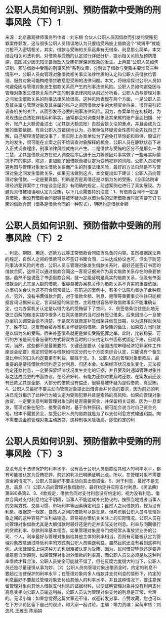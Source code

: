 # 公职人员如何识别、预防借款中受贿的刑事风险（下）1

来源：北京嘉观律师事务所作者：刘东根 合伙人公职人员因借款而引发的受贿犯罪案件频发，这与很多公职人员错误地认为只要给受贿披上借款这个“软猬甲”就能刀枪不入密切相关。其实，借款与受贿的关系远非有无借条、利息那么简单。本文结合相关司法判例，对借款与受贿的认定进行详细分析，提示相关风险及预防措施，意图减少因无知无畏而坠入受贿犯罪深渊现象的发生。上两篇“公职人员如何识别、预防借款中受贿的刑事风险”系列文章，分别谈了借款与受贿主要涉及三种情形中，公职人员向管理对象借款相关事实法律性质的认定和公职人员借款给管理、服务对象可能构成借贷收息型受贿的法律问题。本文，将继续探讨公职人员如何避免因与管理对象发生借款关系而产生的刑事法律风险。公职人员如何避免因与管理对象发生借款关系而产生的刑事法律风险从前述分析看，公职人员与管理对象之间发生借款关系的刑事法律风险很高。这种风险表现在两个方面，一是公职人员及其亲属与管理对象及其亲属的账户之间因借款发生的大额资金往来，很容易引起调查机关的关注，从而引发不必要的刑事法律风险。因为，办案单位在初核时，为发现违纪违法犯罪线索和事实，通常都会对调查对象及其亲属的账户全面扫描、分析，账户上大额资金进出（尤其是大额进账）自然会是关注的重点，并且会成为立案的重要依据。有些公职人员错误地认为，办案单位怀疑资金性质时会先找自己了解，自己解释清楚就没事了，但实际上办案单位为了避免打草惊蛇和串供、毁证行为的发生，很可能在立案之前不给调查对象解释的机会，公职人员在静默状态下进入正式调查程序，刑事法律风险就由此产生。二是借款与受贿的区分不是那么一清二楚，尤其是借款双方在进入调查程序后迫于压力等原因对事实做了一些与实际情况不符的供述、陈述，更加剧了因借款而被认定为受贿犯罪的风险。公职人员如何避免因与管理对象发生借款关系而产生的刑事法律风险，最好的方法自然是不与管理对象之间发生借款关系，如果无法做到这点，本文提出如下建议：公职人员向管理对象借款，一定是要真借，判断是否是真借还是以借为名的受贿，《全国法院审理经济犯罪案件工作座谈会纪要》有明确的规定，前述案例也进行了真实展现。为避免真借被错误地认定为受贿，以下几点需要特别注意：1、有借款合同不一定是真借款，但没有借款合同很容易被怀疑为是以借为名的受贿借款当时就需要签订书面的借款合同（借条是借款合同的一种形式），明确约定借款金额

# 公职人员如何识别、预防借款中受贿的刑事风险（下）2

、利息、期限、用途、还款方式等正常借款合同应当具备的内容。虽然根据民法典的规定，自然人之间的借款可以不签订书面合同，口头达成协议也可，但出于防范刑事法律风险的考虑，公职人员与管理对象发生借款关系时，最好还是签订书面的借款合同，这样可以通过借款合同这一客观证据来作为真实借款关系存在的重要依据。虽然不是说签了书面借款合同，就一定能证明是真实的借款关系，但没有书面借款合同尤其是大额的借款，很容易被办案机关作为借款关系不真实的重要依据，办案机关会认为这不符合惯常做法，在前述的案例中，有多个法院均表达了此种观点。另外，没有书面借款合同，对于借款金额、利息、期限等重要事实往往只能根据言词证据来认定，言词证据的易变性、主观性很容易导致借款事实不能准确认定，也为办案机关认定是以借为名的受贿留下了空间。2、倒签借条往往是此地无银三百两的做法实践中很多人在真实借款的当时没有签订借条，后来因担心一旦被办案机关调查会说不清楚，于是双方就商定补签借条并倒签日期，以为这样就保险了。殊不知，这反而会被办案机关怀疑是假借款、真受贿的做法，如果双方当时就是以借为名的受贿，后来补签借条就更是做实受贿犯罪之举。此时，比较稳妥、可行的方法是采用备忘录的方式将双方当时的口头约定以书面形式固定下来，日期真实。当然，这些都不是最重要的，关键还是要从《全国法院审理经济犯罪案件工作座谈会纪要》规定的受贿与借款如何区分的七个方面来综合认定，只能说有个备忘录比单纯的口头约定要更有利些，聊胜于无。3、公职人员向管理对象借款后，最重要的是要按借款合同约定支付利息、归还本金。如果经济状况发生变化，无法按约定还款付息，一定要保留经济状况发生变化的证据，并且要及时通知管理对象并与之达成变更的书面协议。在经济好转、有能力还款时要及时还款。在案发前还没有还款尤其是全部、大部分的借款没有偿还，很容易被怀疑为是假借款、真受贿。4、公职人员最好不要主动向管理对象提出出借资金并付息的要求，因为前述的判决已充分揭示了此种行为被认定为受贿犯罪并且是索贿的高风险。如果向管理对象放贷，一定要注意判断管理对象当时是否需要资金，并保留相关证据，因为一旦案发，管理对象在配合、接受调查时，基于各种原因，很可能会说当时自己资金充裕，根本不需要资金，接受公职人员的借款就是为了以支付利息方式输送利益。向不需要资金的管理对象主动放贷，这种刑事风险极高，即使约定的利

# 公职人员如何识别、预防借款中受贿的刑事风险（下）3

息没有高于法律保护的利率水平、没有高于公职人员借款给其他人的利率水平，都有可能被认定为受贿犯罪，前述的判决已明确证明此点。所以，在管理对象不需要资金的情况下，公职人员最好不要主动向其出借资金。5、对于利息，最好不是无息、高息（1）公职人员向管理对象借款时，最好约定并实际支付利息。《民法典》第680条第2、3、4款规定，借款合同对支付利息没有约定的，视为没有利息。借款合同对支付利息约定不明确，当事人不能达成补充协议的，按照当地或者当事人的交易方式、交易习惯、市场利率等因素确定利息；自然人之间借款的，视为没有利息。根据这一规定，自然人之间的借款可以是无息。但考虑到公职人员与管理对象之间的这种容易产生利益输送、容易被办案机关关注上的实际情况，公职人员在向管理对象借款尤其是大额借款时最好还是约定并实际支付利息。利率与同期银行的贷款利率、存款利率基本相当，如果管理对象是专门或经常从事放贷业务的公司、个人，利率最好与管理对象借给其他主体的利率相当，否则有可能被认定为管理对象故意通过降低利率的方式向公职人员输送利益。虽然目前还没有看到这种判例，从法律理论上讲这种方式也很难被认定为受贿，因为，民间借贷毕竟还是要遵循意思自治原则，如果管理对象对外借款的利率高，而公职人员又必须是以这种利率借款才算合法，公职人员完全可能就不借了，但在反腐力度很大的当下，公职人员还是尽量谨慎从事为妙。（2）公职人员向管理对象出借资金时，约定的利息不要超过法律保护的利率水平；在管理对象向多人借款并支付利息的情形下，约定的利息最好不要超过管理对象支付给其他人的利率水平，并且这种情况下，要注意保留管理对象向其他人借款支付利息的证据材料，以便证明管理对象并没有利用支付高息变相向公职人员输送利益，公职人员认为管理对象支付的利息是正常、合理的。无讼小编：如果您觉得这篇文章还不错，欢迎转发分享、点赞收藏，您也可以在下方评论区留下自己的观点，和大家一起讨论。主编：靖力责编：梁萌审核：刘逸凡 王雅玉 陈丽娟

